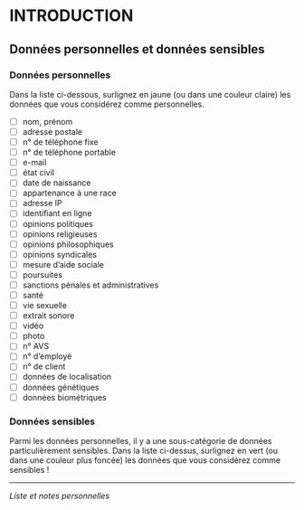# INTRODUCTION

## Données personnelles et données sensibles

### Données personnelles

Dans la liste ci-dessous, surlignez en jaune (ou dans une couleur claire) les données que vous considérez comme personnelles.   

- [ ] nom, prénom
- [ ] adresse postale
- [ ] n° de téléphone fixe
- [ ] n° de téléphone portable
- [ ] e-mail
- [ ] état civil
- [ ] date de naissance
- [ ] appartenance à une race
- [ ] adresse IP
- [ ] identifiant en ligne
- [ ] opinions politiques
- [ ] opinions religieuses
- [ ] opinions philosophiques
- [ ] opinions syndicales
- [ ] mesure d’aide sociale
- [ ] poursuites
- [ ] sanctions pénales et administratives
- [ ] santé
- [ ] vie sexuelle
- [ ] extrait sonore
- [ ] vidéo
- [ ] photo
- [ ] n° AVS
- [ ] n° d’employé
- [ ] n° de client
- [ ] données de localisation
- [ ] données génétiques
- [ ] données biométriques

### Données sensibles

Parmi les données personnelles, il y a une sous-catégorie de données particulièrement sensibles. Dans la liste ci-dessus, surlignez en vert (ou dans une couleur plus foncée) les données que vous considérez comme sensibles !

---
*Liste et notes personnelles*

